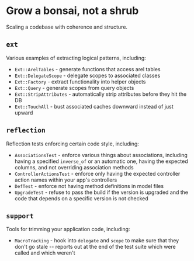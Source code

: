 # Grow a bonsai, not a shrub

Scaling a codebase with coherence and structure.

## `ext`

Various examples of extracting logical patterns, including:

* `Ext::ArelTables` - generate functions that access arel tables
* `Ext::DelegateScope` - delegate scopes to associated classes
* `Ext::Factory` - extract functionality into helper objects
* `Ext::Query` - generate scopes from query objects
* `Ext::StripAttributes` - automatically strip attributes before they hit the DB
* `Ext::TouchAll` - bust associated caches downward instead of just upward

## `reflection`

Reflection tests enforcing certain code style, including:

* `AssociationsTest` - enforce various things about associations, including having a specified `inverse_of` or an automatic one, having the expected columns, and not overriding association methods
* `ControllerActionsTest` - enforce only having the expected controller action names within your app's controllers
* `DefTest` - enforce not having method definitions in model files
* `UpgradeTest` - refuse to pass the build if the version is upgraded and the code that depends on a specific version is not checked

## `support`

Tools for trimming your application code, including:

* `MacroTracking` - hook into `delegate` and `scope` to make sure that they don't go stale -- reports out at the end of the test suite which were called and which weren't

